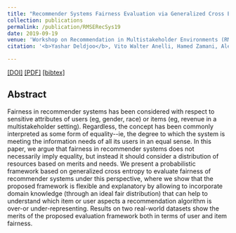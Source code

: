 ```yaml
---
title: "Recommender Systems Fairness Evaluation via Generalized Cross Entropy"
collection: publications
permalink: /publication/RMSERecSys19
date: 2019-09-19
venue: 'Workshop on Recommendation in Multistakeholder Environments (RMSE) as part of ACM RecSys 2019'
citation: '<b>Yashar Deldjoo</b>, Vito Walter Anelli, Hamed Zamani, Alejandro Bellogin, Tommaso Di Noia<i> Workshop on Recommendation in Multistakeholder Environments</i> <b>(RMSE@RecSys'19)</b>.'

---
```



[[DOI]](http://ceur-ws.org/Vol-2440/short3.pdf) [[PDF]](http://yasdel.github.io/files/RMSE_RecSys19_Deldjoo.pdf)  [[bibtex]](https://github.com/yasdel/yasdel.github.io/tree/master/_publications/RMSERecSys19.bib)


## Abstract

Fairness in recommender systems has been considered with respect to sensitive attributes of users (eg, gender, race) or items (eg, revenue in a multistakeholder setting). Regardless, the concept has been commonly interpreted as some form of equality--ie, the degree to which the system is meeting the information needs of all its users in an equal sense. In this paper, we argue that fairness in recommender systems does not necessarily imply equality, but instead it should consider a distribution of resources based on merits and needs.
We present a probabilistic framework based on generalized cross entropy to evaluate fairness of recommender systems under this perspective, where we show that the proposed framework is flexible and explanatory by allowing to incorporate domain knowledge (through an ideal fair distribution) that can help to understand which item or user aspects a recommendation algorithm is over-or under-representing. Results on two real-world datasets show the merits of the proposed evaluation framework both in terms of user and item fairness.
